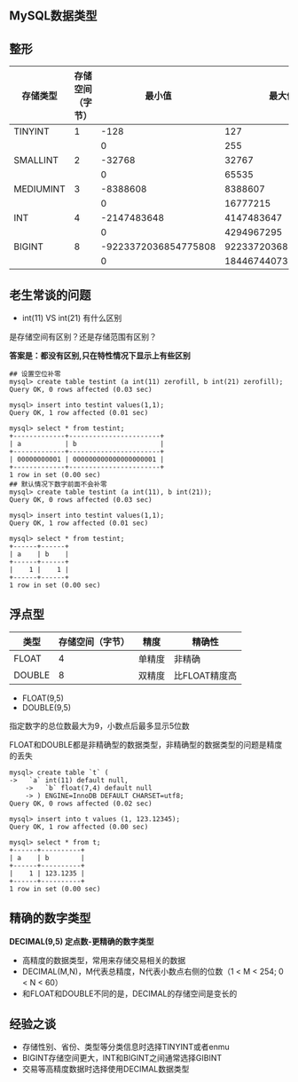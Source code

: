 ## MySQL数据类型

## 整形

| 存储类型  | 存储空间（字节） | 最小值               | 最大值               |
| --------- | ---------------- | -------------------- | -------------------- |
| TINYINT   | 1                | -128                 | 127                  |
|           |                  | 0                    | 255                  |
| SMALLINT  | 2                | -32768               | 32767                |
|           |                  | 0                    | 65535                |
| MEDIUMINT | 3                | -8388608             | 8388607              |
|           |                  | 0                    | 16777215             |
| INT       | 4                | -2147483648          | 4147483647           |
|           |                  | 0                    | 4294967295           |
| BIGINT    | 8                | -9223372036854775808 | 9223372036854775807  |
|           |                  | 0                    | 18446744073709551615 |

## 老生常谈的问题

- int(11) VS int(21) 有什么区别

是存储空间有区别？还是存储范围有区别？

**答案是：都没有区别,只在特性情况下显示上有些区别**

```
## 设置空位补零
mysql> create table testint (a int(11) zerofill, b int(21) zerofill);
Query OK, 0 rows affected (0.03 sec)

mysql> insert into testint values(1,1);
Query OK, 1 row affected (0.01 sec)

mysql> select * from testint;
+-------------+-----------------------+
| a           | b                     |
+-------------+-----------------------+
| 00000000001 | 000000000000000000001 |
+-------------+-----------------------+
1 row in set (0.00 sec)
## 默认情况下数字前面不会补零
mysql> create table testint (a int(11), b int(21));
Query OK, 0 rows affected (0.03 sec)

mysql> insert into testint values(1,1);
Query OK, 1 row affected (0.01 sec)

mysql> select * from testint;
+------+------+
| a    | b    |
+------+------+
|    1 |    1 |
+------+------+
1 row in set (0.00 sec)
```

## 浮点型

| 类型   | 存储空间（字节） | 精度   | 精确性        |
| ------ | ---------------- | ------ | ------------- |
| FLOAT  | 4                | 单精度 | 非精确        |
| DOUBLE | 8                | 双精度 | 比FLOAT精度高 |

- FLOAT(9,5)
- DOUBLE(9,5)

指定数字的总位数最大为9，小数点后最多显示5位数

FLOAT和DOUBLE都是非精确型的数据类型，非精确型的数据类型的问题是精度的丢失

```
mysql> create table `t` (                                                                           ->   `a` int(11) default null,
    ->   `b` float(7,4) default null
    -> ) ENGINE=InnoDB DEFAULT CHARSET=utf8;
Query OK, 0 rows affected (0.02 sec)

mysql> insert into t values (1, 123.12345);
Query OK, 1 row affected (0.00 sec)

mysql> select * from t;
+------+----------+
| a    | b        |
+------+----------+
|    1 | 123.1235 |
+------+----------+
1 row in set (0.00 sec)
```

## 精确的数字类型

**DECIMAL(9,5) 定点数-更精确的数字类型**

- 高精度的数据类型，常用来存储交易相关的数据
- DECIMAL(M,N)，M代表总精度，N代表小数点右侧的位数（1 < M < 254; 0 < N < 60）
- 和FLOAT和DOUBLE不同的是，DECIMAL的存储空间是变长的

## 经验之谈

- 存储性别、省份、类型等分类信息时选择TINYINT或者enmu
- BIGINT存储空间更大，INT和BIGINT之间通常选择GIBINT
- 交易等高精度数据时选择使用DECIMAL数据类型